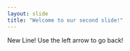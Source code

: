 ```yaml
---
layout: slide
title: "Welcome to our second slide!"
---
```

New Line!
Use the left arrow to go back!
